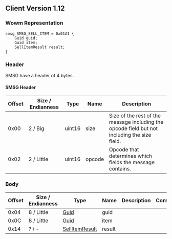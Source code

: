 ## Client Version 1.12

### Wowm Representation
```rust,ignore
smsg SMSG_SELL_ITEM = 0x01A1 {
    Guid guid;
    Guid item;
    SellItemResult result;
}
```
### Header

SMSG have a header of 4 bytes.

#### SMSG Header

| Offset | Size / Endianness | Type   | Name   | Description |
| ------ | ----------------- | ------ | ------ | ----------- |
| 0x00   | 2 / Big           | uint16 | size   | Size of the rest of the message including the opcode field but not including the size field.|
| 0x02   | 2 / Little        | uint16 | opcode | Opcode that determines which fields the message contains.|

### Body

| Offset | Size / Endianness | Type | Name | Description | Comment |
| ------ | ----------------- | ---- | ---- | ----------- | ------- |
| 0x04 | 8 / Little | [Guid](../spec/packed-guid.md) | guid |  |  |
| 0x0C | 8 / Little | [Guid](../spec/packed-guid.md) | item |  |  |
| 0x14 | ? / - | [SellItemResult](sellitemresult.md) | result |  |  |

